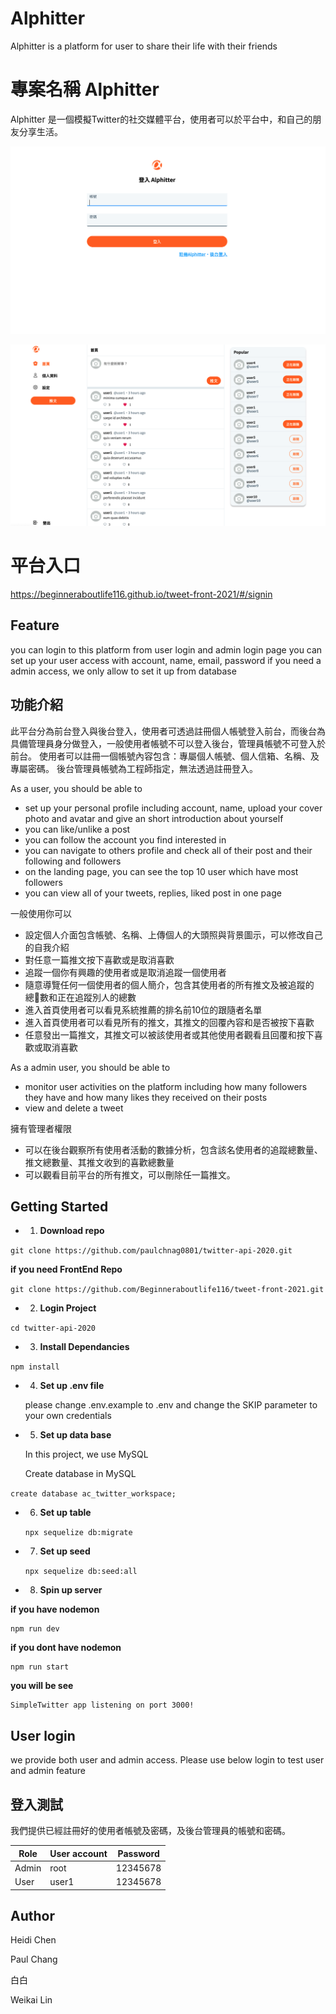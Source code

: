 # Alphitter

Alphitter is a platform  for user to share their life with their friends

# 專案名稱 Alphitter
Alphitter 是一個模擬Twitter的社交媒體平台，使用者可以於平台中，和自己的朋友分享生活。


![login](Alphitter-loginPage.png)

![main](Alphitter-mainPage.png)


# 平台入口
https://beginneraboutlife116.github.io/tweet-front-2021/#/signin


## Feature

you can login to this platform  from  user login and admin login page
you can set up your user access with account, name, email, password
if you need a admin access, we only allow to set it up from  database

## 功能介紹
此平台分為前台登入與後台登入，使用者可透過註冊個人帳號登入前台，而後台為具備管理員身分做登入，一般使用者帳號不可以登入後台，管理員帳號不可登入於前台。
使用者可以註冊一個帳號內容包含：專屬個人帳號、個人信箱、名稱、及專屬密碼。
後台管理員帳號為工程師指定，無法透過註冊登入。


As a user, you should be able to 


- set up your personal profile including account, name, upload your cover photo and avatar and give an short introduction about yourself
- you can like/unlike a post
- you can follow the account you find interested in
- you can navigate to others profile and check all of their post and their following and followers
- on the landing page, you can see the top 10 user which have most followers 
- you can view all of your tweets, replies, liked post in one page

一般使用你可以


- 設定個人介面包含帳號、名稱、上傳個人的大頭照與背景圖示，可以修改自己的自我介紹
- 對任意一篇推文按下喜歡或是取消喜歡
- 追蹤一個你有興趣的使用者或是取消追蹤一個使用者
- 隨意導覽任何一個使用者的個人簡介，包含其使用者的所有推文及被追蹤的總數和正在追蹤別人的總數
- 進入首頁使用者可以看見系統推薦的排名前10位的跟隨者名單
- 進入首頁使用者可以看見所有的推文，其推文的回覆內容和是否被按下喜歡
- 任意發出一篇推文，其推文可以被該使用者或其他使用者觀看且回覆和按下喜歡或取消喜歡


As a admin user, you should be able to 

- monitor user activities on the platform including how many followers they have and how many likes they received on their posts
- view and delete a tweet

擁有管理者權限

- 可以在後台觀察所有使用者活動的數據分析，包含該名使用者的追蹤總數量、推文總數量、其推文收到的喜歡總數量
- 可以觀看目前平台的所有推文，可以刪除任一篇推文。

## Getting Started

- 1. **Download repo** 

```git clone https://github.com/paulchnag0801/twitter-api-2020.git```

 

**if you need FrontEnd Repo**

```git clone https://github.com/Beginneraboutlife116/tweet-front-2021.git```
   
- 2. **Login Project** 

```cd twitter-api-2020```


- 3. **Install Dependancies**

```npm install```


- 4. **Set up .env file**

    please change .env.example to .env and change the SKIP parameter to your own credentials

- 5. **Set up data base**

    In this project, we use MySQL

    Create database in MySQL

`create database ac_twitter_workspace;`

- 6. **Set up table**

    ```npx sequelize db:migrate```

- 7. **Set up seed** 

    ```npx sequelize db:seed:all```

- 8. **Spin up server**

**if you have nodemon**

    npm run dev

**if you dont have nodemon**

    npm run start

**you will be see**

    SimpleTwitter app listening on port 3000!    

## User login

we provide both user and admin access. Please use below login to test user and admin feature

## 登入測試
我們提供已經註冊好的使用者帳號及密碼，及後台管理員的帳號和密碼。

| Role | User account | Password |
| ----------- | ----------- | ----------- |
| Admin | root | 12345678 |
| User | user1 | 12345678 |

## Author

Heidi Chen

Paul Chang

白白

Weikai Lin
